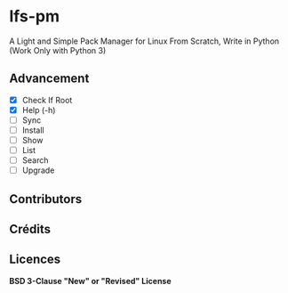 # lfs-pm
A Light and Simple Pack Manager for Linux From Scratch, Write in Python (Work Only with Python 3)

## Advancement
- [x] Check If Root
- [x] Help (-h)
- [ ] Sync
- [ ] Install
- [ ] Show
- [ ] List
- [ ] Search
- [ ] Upgrade

## Contributors

## Crédits

## Licences
**BSD 3-Clause "New" or "Revised" License**
